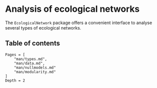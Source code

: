# Analysis of ecological networks

The `EcologicalNetwork` package offers a convenient interface to analyse
several types of ecological networks.

## Table of contents

~~~@contents
Pages = [
    "man/types.md",
    "man/data.md",
    "man/nullmodels.md"
    "man/modularity.md"
]
Depth = 2
~~~

